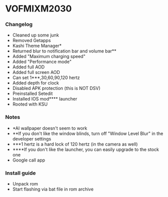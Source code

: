 # VOFMIXM2030 
### Changelog
- Cleaned up some junk
- Removed Getapps
- Kashi Theme Manager*
- Returned blur to notification bar and volume bar**
- Added "Maximum charging speed"
- Added "Performance mode"
- Added full AOD
- Added full screen AOD
- Can set 1***,30,60,90,120 hertz
- Added depth for clock
- Disabled APK protection (this is NOT DSV)
- Preinstalled Setedit
- Installed IOS mod**** launcher
- Rooted with KSU
### Notes
- *AI wallpaper doesn't seem to work
- **If you don't like the window blinds, turn off "Window Level Blur" in the developer settings
- ***1 hertz is a hard lock of 120 hertz (in the camera as well)
- ****If you don't like the launcher, you can easily upgrade to the stock one
- Google call app
### Install guide
- Unpack rom
- Start flashing via bat file in rom archive
